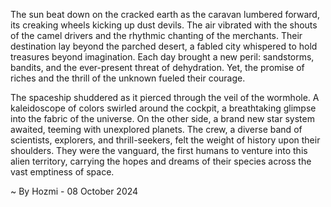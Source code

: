 
The sun beat down on the cracked earth as the caravan lumbered forward, its creaking wheels kicking up dust devils. The air vibrated with the shouts of the camel drivers and the rhythmic chanting of the merchants.  Their destination lay beyond the parched desert, a fabled city whispered to hold treasures beyond imagination. Each day brought a new peril: sandstorms, bandits, and the ever-present threat of dehydration. Yet, the promise of riches and the thrill of the unknown fueled their courage.

The spaceship shuddered as it pierced through the veil of the wormhole.  A kaleidoscope of colors swirled around the cockpit,  a breathtaking glimpse into the fabric of the universe.  On the other side, a brand new star system awaited, teeming with unexplored planets. The crew, a diverse band of scientists, explorers, and thrill-seekers, felt the weight of history upon their shoulders.  They were the vanguard, the first humans to venture into this alien territory,  carrying the hopes and dreams of their species across the vast emptiness of space. 

~ By Hozmi - 08 October 2024
